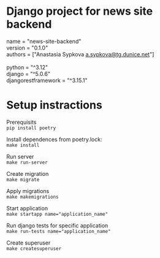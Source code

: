 Django project for news site backend
======================
name = "news-site-backend"\
version = "0.1.0"\
authors = ["Anastasia Sypkova <a.sypkova@tg.dunice.net>"]\
\
python = "^3.12"\
django = "^5.0.6"\
djangorestframework = "^3.15.1"

Setup instractions
=======================
Prerequisits\
```pip install poetry```

Install dependences from poetry.lock:\
```make install```

Run server\
```make run-server```

Create migration\
```make migrate```

Apply migrations\
```make makemigrations```

Start application\
```make startapp name="application_name" ```

Run django tests for specific application\
```make run-tests name="application_name"```

Create superuser\
```make createsuperuser```
